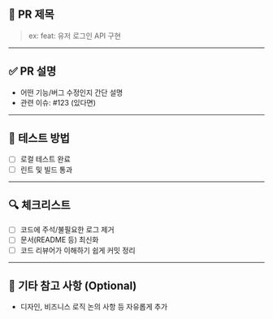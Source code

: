 ## 📌 PR 제목

> ex: feat: 유저 로그인 API 구현

---

## ✅ PR 설명

- 어떤 기능/버그 수정인지 간단 설명
- 관련 이슈: #123 (있다면)

---

## 🧪 테스트 방법

- [ ] 로컬 테스트 완료
- [ ] 린트 및 빌드 통과

---

## 🔍 체크리스트

- [ ] 코드에 주석/불필요한 로그 제거
- [ ] 문서(README 등) 최신화
- [ ] 코드 리뷰어가 이해하기 쉽게 커밋 정리

---

## 📎 기타 참고 사항 (Optional)

- 디자인, 비즈니스 로직 논의 사항 등 자유롭게 추가
